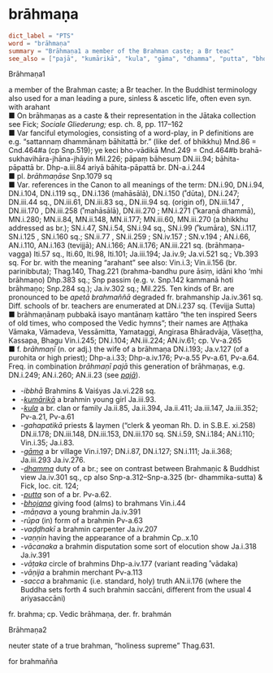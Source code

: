 # brāhmaṇa

``` toml
dict_label = "PTS"
word = "brāhmaṇa"
summary = "Brāhmaṇa1 a member of the Brahman caste; a Br teac"
see_also = ["pajā", "kumārikā", "kula", "gāma", "dhamma", "putta", "bhojana"]
```

Brāhmaṇa1

a member of the Brahman caste; a Br teacher. In the Buddhist terminology also used for a man leading a pure, sinless & ascetic life, often even syn. with arahant  
■ On brāhmaṇas as a caste & their representation in the Jātaka collection see Fick; *Sociale Gliederung;* esp. ch. 8, pp. 117–⁠162  
■ Var fanciful etymologies, consisting of a word\-play, in P definitions are e.g. “sattannaṃ dhammānaṃ bāhitattā br.” (like def. of bhikkhu) Mnd.86 = Cnd.464#a (cp Snp.519); ye keci bho\-vādikā Mnd.249 = Cnd.464#b brahā\-sukhavihāra\-jhāna\-jhāyin Mil.226; pāpaṃ bāhesuṃ DN.iii.94; bāhita\-pāpattā br. Dhp\-a.iii.84 ariyā bāhita\-pāpattā br. DN\-a.i.244  
■ pl. *brāhmaṇāse* Snp.1079 sq  
■ Var. references in the Canon to all meanings of the term: DN.i.90, DN.i.94, DN.i.104, DN.i.119 sq., DN.i.136 (mahāsālā), DN.i.150 (˚dūta), DN.i.247; DN.iii.44 sq., DN.iii.61, DN.iii.83 sq., DN.iii.94 sq. (origin of), DN.iii.147 , DN.iii.170 , DN.iii.258 (˚mahāsālā), DN.iii.270 ; MN.i.271 (˚karaṇā dhammā), MN.i.280; MN.ii.84, MN.ii.148, MN.ii.177; MN.iii.60, MN.iii.270 (a bhikkhu addressed as br.); SN.i.47, SN.i.54, SN.i.94 sq., SN.i.99 (˚kumāra), SN.i.117, SN.i.125 , SN.i.160 sq.; SN.ii.77 , SN.ii.259 ; SN.iv.157 ; SN.v.194 ; AN.i.66, AN.i.110, AN.i.163 (tevijjā); AN.i.166; AN.ii.176; AN.iii.221 sq. (brāhmaṇa\-vagga) Iti.57 sq., Iti.60, Iti.98, Iti.101; Ja.iii.194; Ja.iv.9; Ja.vi.521 sq.; Vb.393 sq. For br. with the meaning “arahant” see also: Vin.i.3; Vin.ii.156 (br. parinibbuta); Thag.140, Thag.221 (brahma\-bandhu pure āsiṃ, idāni kho ‘mhi brāhmaṇo) Dhp.383 sq.; Snp passim (e.g. v. Snp.142 kammanā hoti brāhmaṇo; Snp.284 sq.); Ja.iv.302 sq.; Mil.225. Ten kinds of Br. are pronounced to be *apetā brahmaññā* degraded fr. brahmanship Ja.iv.361 sq. Diff. schools of br. teachers are enumerated at DN.i.237 sq. (Tevijja Sutta)  
■ brāhmaṇānaṃ pubbakā isayo mantānaṃ kattāro “the ten inspired Seers of old times, who composed the Vedic hymns”; their names are Aṭṭhaka Vāmaka, Vāmadeva, Vessāmitta, Yamataggi, Angirasa Bhāradvāja, Vāseṭṭha, Kassapa, Bhagu Vin.i.245; DN.i.104; AN.iii.224; AN.iv.61; cp. Vv\-a.265  
■ f. *brāhmaṇī* (n. or adj.) the wife of a brāhmaṇa DN.i.193; Ja.v.127 (of a purohita or high priest); Dhp\-a.i.33; Dhp\-a.iv.176; Pv\-a.55 Pv\-a.61, Pv\-a.64. Freq. in combination *brāhmaṇī pajā* this generation of brāhmaṇas, e.g. DN.i.249; AN.i.260; AN.ii.23 (see *[pajā](pajā.md)*).

* *\-ibbhā* Brahmins & Vaiśyas Ja.vi.228 sq.
* *\-[kumārikā](kumārikā.md)* a brahmin young girl Ja.iii.93.
* *\-[kula](kula.md)* a br. clan or family Ja.ii.85, Ja.ii.394, Ja.ii.411; Ja.iii.147, Ja.iii.352; Pv\-a.21, Pv\-a.61
* *\-gahapatikā* priests & laymen (“clerk & yeoman Rh. D. in S.B.E. xi.258) DN.ii.178; DN.iii.148, DN.iii.153, DN.iii.170 sq. SN.i.59, SN.i.184; AN.i.110; Vin.i.35; Ja.i.83.
* *\-[gāma](gāma.md)* a br village Vin.i.197; DN.i.87, DN.i.127; SN.i.111; Ja.ii.368; Ja.iii.293 Ja.iv.276.
* *\-[dhamma](dhamma.md)* duty of a br.; see on contrast between Brahmaṇic & Buddhist view Ja.iv.301 sq., cp also Snp\-a.312–Snp\-a.325 (br\- dhammika\-sutta) & Fick, loc. cit. 124;
* *\-[putta](putta.md)* son of a br. Pv\-a.62.
* *\-[bhojana](bhojana.md)* giving food (alms) to brahmans Vin.i.44
* *\-māṇava* a young brahmin Ja.iv.391
* *\-rūpa* (in) form of a brahmin Pv\-a.63
* *\-vaḍḍhakī* a brahmin carpenter Ja.iv.207
* *\-vaṇṇin* having the appearance of a brahmin Cp..x.10
* *\-vācanaka* a brahmin disputation some sort of elocution show Ja.i.318 Ja.iv.391
* *\-vāṭaka* circle of brahmins Dhp\-a.iv.177 (variant reading ˚vādaka)
* *\-vāṇija* a brahmin merchant Pv\-a.113
* *\-sacca* a brahmanic (i.e. standard, holy) truth AN.ii.176 (where the Buddha sets forth 4 such brahmin saccāni, different from the usual 4 ariyasaccāni)

fr. brahma; cp. Vedic brāhmaṇa, der. fr. brahmán

Brāhmaṇa2

neuter state of a true brahman, “holiness supreme” Thag.631.

for brahmañña

